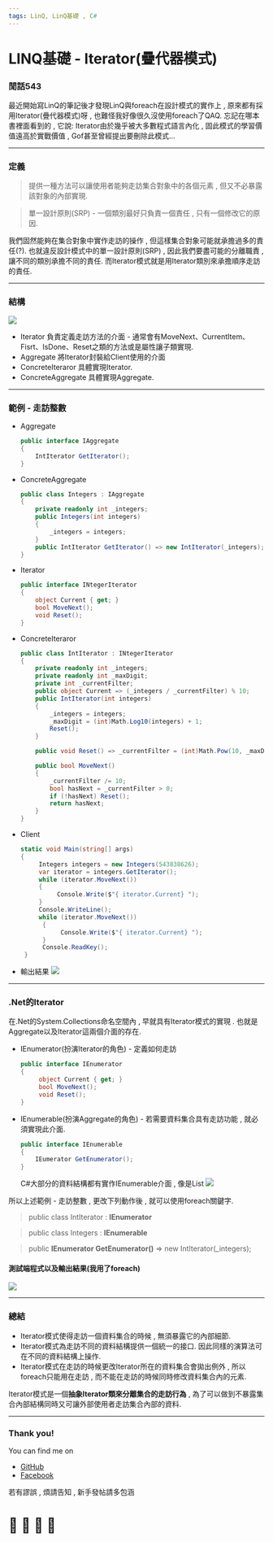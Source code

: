 ```yaml
---
tags: LinQ, LinQ基礎 , C#
---
```


# LINQ基礎 - Iterator(疊代器模式)

### 閒話543
最近開始寫LinQ的筆記後才發現LinQ與foreach在設計模式的實作上 , 原來都有採用Iterator(疊代器模式)呀 , 也難怪我好像很久沒使用foreach了QAQ. 忘記在哪本書裡面看到的 , 它說: Iterator由於幾乎被大多數程式語言內化 , 固此模式的學習價值遠高於實戰價值 , Gof甚至曾經提出要刪除此模式...

---

### 定義
> 提供一種方法可以讓使用者能夠走訪集合對象中的各個元素 , 但又不必暴露該對象的內部實現.

> 單一設計原則(SRP) - 一個類別最好只負責一個責任 , 只有一個修改它的原因.

我們固然能夠在集合對象中實作走訪的操作 , 但這樣集合對象可能就承擔過多的責任(?). 也就違反設計模式中的單一設計原則(SRP) , 因此我們要盡可能的分離職責 , 讓不同的類別承擔不同的責任. 而Iterator模式就是用Iterator類別來承擔順序走訪的責任.

---

### 結構
![](https://i.imgur.com/67DuZJI.png)
- Iterator
  負責定義走訪方法的介面 - 通常會有MoveNext、CurrentItem、Fisrt、IsDone、Reset之類的方法或是屬性讓子類實現.
- Aggregate
  將Iterator封裝給Client使用的介面
- ConcreteIteraror
  具體實現Iterator.
- ConcreteAggregate 
  具體實現Aggregate.
---
### 範例 - 走訪整數

- Aggregate
    ```C# 
    public interface IAggregate
    {
        IntIterator GetIterator();
    }
    ```
- ConcreteAggregate
    ```C# 
    public class Integers : IAggregate
    {
        private readonly int _integers;
        public Integers(int integers)
        {
            _integers = integers;
        }
        public IntIterator GetIterator() => new IntIterator(_integers);
    }
    ```
- Iterator
    ```C#
    public interface INtegerIterator
    {
        object Current { get; }
        bool MoveNext();
        void Reset();
    }
    ```
- ConcreteIteraror
    ```C#    
    public class IntIterator : INtegerIterator
    {
        private readonly int _integers;
        private readonly int _maxDigit;
        private int _currentFilter;
        public object Current => (_integers / _currentFilter) % 10;
        public IntIterator(int integers)
        {
            _integers = integers;
            _maxDigit = (int)Math.Log10(integers) + 1;
            Reset();
        }

        public void Reset() => _currentFilter = (int)Math.Pow(10, _maxDigit);

        public bool MoveNext()
        {
            _currentFilter /= 10;
            bool hasNext = _currentFilter > 0;
            if (!hasNext) Reset();
            return hasNext;
        }
    }
    ```
- Client
    ```C#
    static void Main(string[] args)
    {
         Integers integers = new Integers(543838626);
         var iterator = integers.GetIterator();
         while (iterator.MoveNext())
         {
              Console.Write($"{ iterator.Current} ");
         }
         Console.WriteLine();
         while (iterator.MoveNext())
          {
               Console.Write($"{ iterator.Current} ");
          }
          Console.ReadKey();
     }
    ```
- 輸出結果
    ![](https://i.imgur.com/4Q6R9nx.png)

---
### .Net的Iterator
在.Net的System.Collections命名空間內 , 早就具有Iterator模式的實現 . 也就是Aggregate以及Iterator這兩個介面的存在.
- IEnumerator(扮演Iterator的角色) - 定義如何走訪
    ```C#
    public interface IEnumerator
    {
         object Current { get; }
         bool MoveNext();
         void Reset();
    }
    ```
- IEnumerable(扮演Aggregate的角色) - 若需要資料集合具有走訪功能 , 就必須實現此介面.
    ```C#
    public interface IEnumerable
    {
        IEumerator GetEnumerator();
    }
    ```
    C#大部分的資料結構都有實作IEnumerable介面 , 像是List
    ![](https://i.imgur.com/bUIHiwl.png)

    
所以上述範例 - 走訪整數 , 更改下列動作後 , 就可以使用foreach關鍵字.
> public class IntIterator : **IEnumerator**

> public class Integers : **IEnumerable**

> public **IEnumerator GetEnumerator()** => new IntIterator(_integers);

#### 測試端程式以及輸出結果(我用了foreach)

![](https://i.imgur.com/lAAFKCo.png)

---
### 總結

- Iterator模式使得走訪一個資料集合的時候 , 無須暴露它的內部細節.
- Iterator模式為走訪不同的資料結構提供一個統一的接口. 因此同樣的演算法可在不同的資料結構上操作.
- Iterator模式在走訪的時候更改Iterator所在的資料集合會拋出例外 , 所以foreach只能用在走訪 , 而不能在走訪的時候同時修改資料集合內的元素.

Iterator模式是一個**抽象Iterator類來分離集合的走訪行為** , 為了可以做到不暴露集合內部結構同時又可讓外部使用者走訪集合內部的資料.

---
### Thank you! 

You can find me on

- [GitHub](https://github.com/s0920832252)
- [Facebook](https://www.facebook.com/fourtune.chen)

若有謬誤 , 煩請告知 , 新手發帖請多包涵

# :100: :muscle: :tada: :sheep: 
